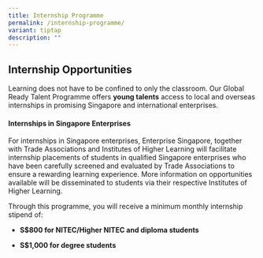 ```yaml
---
title: Internship Programme
permalink: /internship-programme/
variant: tiptap
description: ""
---
```

<h2>Internship Opportunities</h2>
<p>Learning does not have to be confined to only the classroom. Our Global
Ready Talent Programme offers <strong>young talents</strong> access to local
and overseas internships in promising Singapore and international enterprises.</p>
<p></p>
<h4>Internships in Singapore Enterprises</h4>
<p>For internships in Singapore enterprises, Enterprise Singapore, together
with Trade Associations and Institutes of Higher Learning will facilitate
internship placements of students in qualified Singapore enterprises who
have been carefully screened and evaluated by Trade Associations to ensure
a rewarding learning experience. More information on opportunities available
will be disseminated to students via their respective Institutes of Higher
Learning.</p>
<p></p>
<p>Through this programme, you will receive a minimum monthly internship
stipend of:</p>
<ul data-tight="true" class="tight">
<li>
<p><strong>S$800 for NITEC/Higher NITEC and diploma students</strong>
</p>
</li>
<li>
<p><strong>S$1,000 for degree students</strong>
</p>
</li>
</ul>
<p></p>